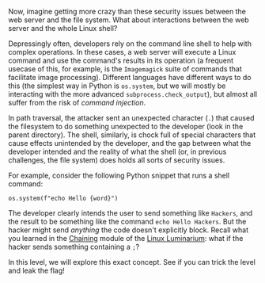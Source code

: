 Now, imagine getting more crazy than these security issues between the web server and the file system.
What about interactions between the web server and the whole Linux shell?

Depressingly often, developers rely on the command line shell to help with complex operations.
In these cases, a web server will execute a Linux command and use the command's results in its operation (a frequent usecase of this, for example, is the `Imagemagick` suite of commands that facilitate image processing).
Different languages have different ways to do this (the simplest way in Python is `os.system`, but we will mostly be interacting with the more advanced `subprocess.check_output`), but almost all suffer from the risk of _command injection_.

In path traversal, the attacker sent an unexpected character (`.`) that caused the filesystem to do something unexpected to the developer (look in the parent directory).
The shell, similarly, is chock full of special characters that cause effects unintended by the developer, and the gap between what the developer intended and the reality of what the shell (or, in previous challenges, the file system) does holds all sorts of security issues.

For example, consider the following Python snippet that runs a shell command:

```console
os.system(f"echo Hello {word}")
```

The developer clearly intends the user to send something like `Hackers`, and the result to be something like the command `echo Hello Hackers`.
But the hacker might send _anything_ the code doesn't explicitly block.
Recall what you learned in the [Chaining](/linux-luminarium/chaining) module of the [Linux Luminarium](/linux-luminarium): what if the hacker sends something containing a `;`?

In this level, we will explore this exact concept.
See if you can trick the level and leak the flag!
